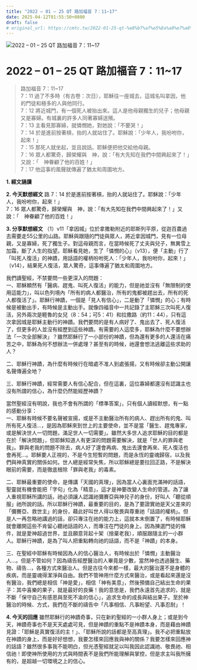 ```yaml
---
title: "2022 – 01 – 25 QT 路加福音 7：11~17"
date: 2025-04-12T01:55:50+0800
draft: false
# original_url: https://cmtc.tw/2022-01-25-qt-%e8%b7%af%e5%8a%a0%e7%a6%8f%e9%9f%b3-7%ef%bc%9a1117
---
```


![2022 – 01 – 25 QT 路加福音 7：11\~17](/images/qt.jpg   "2022 – 01 – 25 QT 路加福音 7：11\~17")

# 2022 – 01 – 25 QT 路加福音 7：11\~17

> 路加福音 7：11\~17  
> 7：11 過了不多時（有古卷：次日），耶穌往一座城去，這城名叫拿因，他的門徒和極多的人與他同行。  
> 7：12 將近城門，有一個死人被抬出來。這人是他母親獨生的兒子；他母親又是寡婦。有城裏的許多人同著寡婦送殯。  
> 7：13 主看見那寡婦，就憐憫她，對她說：「不要哭！」  
> 7：14 於是進前按著槓，抬的人就站住了。耶穌說：「少年人，我吩咐你，起來！」  
> 7：15 那死人就坐起，並且說話。耶穌便把他交給他母親。  
> 7：16 眾人都驚奇，歸榮耀與　神，說：「有大先知在我們中間興起來了！」又說：「　神眷顧了他的百姓！」  
> 7：17 他這事的風聲就傳遍了猶太和周圍地方。

**1. 經文誦讀**

**2.  今天默想經文**
路 7：14 於是進前按著槓，抬的人就站住了。耶穌說：「少年人，我吩咐你，起來！」  
7：16 眾人都驚奇，歸榮耀與　神，說：「有大先知在我們中間興起來了！」又說：「　神眷顧了他的百姓！」

**3. 分享默想經文**
（1）v11「拿因城」位於拿撒勒附近的耶斯列平原，從迦百農過去需要走55公里的山路。耶穌與跟隨的門徒與眾人，將近拿因城門，見有一位母親，又是寡婦，死了獨生子。對這母親而言，在當時候死了丈夫與兒子，無異雪上加霜，斷了人生的指望。耶穌看見她，生了「憐憫的心」（v13），便「主動」行了「叫死人復活」的神蹟，用話語的權柄吩咐死人：「少年人，我吩咐你，起來！」（v14），結果死人復活，眾人驚奇，這事傳遍了猶太和周圍地方。

我們讀聖經，不禁要問一些更深入的問題：  
一、耶穌顯然有「醫病、趕鬼、叫死人復活」的能力，但是祂並沒有「無限制的使用這能力」，叫以色列境內「所有的病人都醫治，所有的鬼都被趕出去，所有的死人都復活了」。耶穌行神蹟，一個是「見人有信心」，二是動了「憐憫」的心；有時候是被動出手，有時候是主動出手。就像四福音中一共記錄了主耶穌三次叫死人復活，另外兩次是睚魯的女兒（8：54；可5：41）和拉撒路（約11：44），只有這次拿因城是耶穌主動行的神蹟。我們要問的是有人病好了、鬼出去了、死人復活了，但更多的人並沒有經歷到這些神蹟。有需要的人這麼多，耶穌為什麼不要想辦法「一次全部解決」？雖然耶穌行了一小部份的神蹟，但為還有更多的人還活在痛苦之中，耶穌為何不想辦法一併處理？甚至有的時候，祂還會想法逃離這些求助的人？

二、耶穌行神蹟，為什麼有時候行在暗處不准人到處張揚，又有時候卻主動公開讓名聲傳遍全地？

三、耶穌行神蹟，經常需要人有信心配合，但在這裏，這位寡婦都還沒有認識主也沒有所謂的信心，為什麼仍然能經歷神蹟？

當然聖經沒有明說，我也不會有所謂的「標準答案」，只有個人讀經默想，有一點的感動分享：  
一、耶穌有時候不要名聲被宣揚，或是不主動醫治所有的病人、趕出所有的鬼、叫所有死人復活…，是因為耶穌來到世上的主要使命，並不是當「醫生、趕鬼專家，或是解決世人一切問題，滿足世人一切需要」。雖然大多世人追求耶穌的目的都是在於「解決問題」，但耶穌知道人有更深的問題需要解決，就是「世人的罪與老我」。罪與老我的問題不除去，病人好了還會再病、鬼出去還會再來、死人復活也會再死…。耶穌要人正視的，不是今生短暫的問題，而是永恆的靈魂歸宿，以及我們與神真實的關係如何。世人總是經常失焦，所以耶穌總是要拉回正路，不是解決眼前的需要，而是徹底根除「罪與老我」的毒素。

二、耶穌最重要的使命，是傳講「天國的真理」，因為當人心裏面充滿神的話語，聖靈就有機會能把「字句」化為「精意」，這才是神要改變人生命的管道。為了讓人重視耶穌所講的話，祂必須讓人認識祂彌賽亞與神兒子的身份，好叫人「聽從順服」祂所說的話。所以耶穌行神蹟，最重要的目的，是為了要證實祂是天父差來的「彌賽亞、救世主」的身份，藉此好叫世人得以敬畏與尊重祂「話語的權柄」。但是人一再忽略祂講過的話，卻只專注在祂的能力上，這就本末倒置了，有時候耶穌就會離開這些不肯留心聽祂話語的人，而專注在門徒的身上。因為揀選門徒的條件，就是愛神超過世界，並且願意背起十架（捨棄老我），順服跟隨主的一小群人。耶穌行神蹟，是為了叫人把重點轉向祂的話語，而不是「神蹟」的本身。

三、在聖經中耶穌有時候因為人的信心醫治人，有時候出於「憐憫」主動醫治人…。但是不管如何？因為禱告經歷醫治的人畢竟是少數，當然神也透過醫生、藥物、禱告…，各種方式來醫治人。但是古往今來都一樣，最大的醫治還不是身體的疾病，而是靈魂得潔淨與自由。我們不管神用什麼方式來醫治，或是看起來還是沒有醫治，我們總是相信「神是愛」，相信「神有美意」，然後預備自己結出生命的果子：其中喜樂的果子，就是最好的良藥！我的意思是，我們永遠首先追求的，就是不斷「保守自己有感恩與至死不渝的信心」，追求生命的成長與結出果子。至於神醫治的時候、方式，我們在不斷的禱告中「凡事相信、凡事盼望、凡事忍耐」！

**4. 今天的回應**
雖然耶穌行的神蹟奇事，只在新約聖經的一小群人身上；或是到今天，神蹟奇事也不是天天處處可見，但是神蹟的重點不是神蹟本身，而是藉由神蹟見證：「耶穌是真實復活的主！」、「耶穌所說的話都是至高真理」。我不必把重點放在神蹟的身上，而是好好想想，我要怎樣來回應我與神的關係？我要怎樣來回應神的話語？雖然很多事我不能明白，但光憑聖經就足以叫我因此認識祂、敬畏祂、相信祂！即使神所使用的方式與時間表不是我們所能理解與掌控，但是求主叫我所擁有的，是超越一切環境之上的信心。
